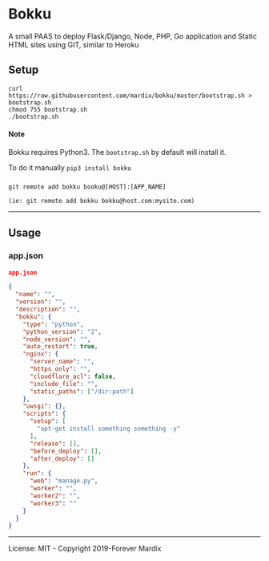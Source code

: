 # Bokku

A small PAAS to deploy Flask/Django, Node, PHP, Go application and Static HTML sites using GIT, similar to Heroku

## Setup

```
curl https://raw.githubusercontent.com/mardix/bokku/master/bootstrap.sh > bootstrap.sh
chmod 755 bootstrap.sh
./bootstrap.sh
```

#### Note

Bokku requires Python3. The `bootstrap.sh` by default will install it.

To do it manually `pip3 install bokku`


###

```
git remote add bokku booku@[HOST]:[APP_NAME]
```

`(ie: git remote add bokku bokku@host.com:mysite.com)`

---

## Usage

### app.json

``` json
app.json

{
  "name": "",
  "version": "",
  "description": "",
  "bokku": {
    "type": "python",
    "python_version": "2",
    "node_version": "",
    "auto_restart": true,
    "nginx": {
      "server_name": "",
      "https_only": "",
      "cloudflare_acl": false,
      "include_file": "",
      "static_paths": ["/dir:path"]
    },
    "uwsgi": {},
    "scripts": {
      "setup": [
        "apt-get install something something -y"
      ],
      "release": [],
      "before_deploy": [],
      "after_deploy": []
    },    
    "run": {
      "web": "manage.py",
      "worker": "",
      "worker2": "",
      "worker3": ""
    }
  }
}

```

---


License: MIT - Copyright 2019-Forever Mardix

